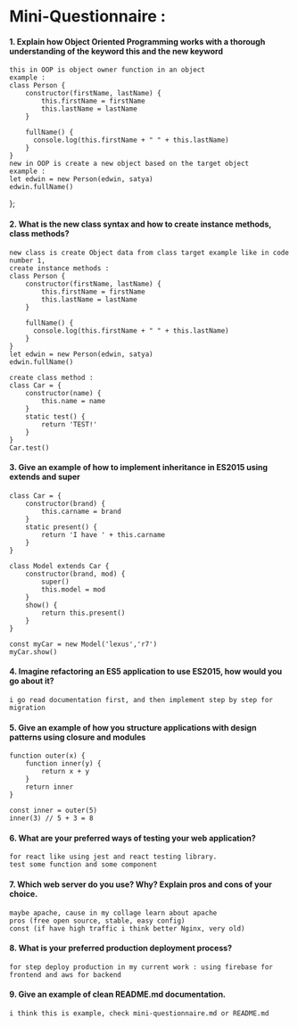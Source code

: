 # Mini-Questionnaire :

#### 1. Explain how Object Oriented Programming works with a thorough understanding of the keyword this and the new keyword

    this in OOP is object owner function in an object
    example :
    class Person {
        constructor(firstName, lastName) {
            this.firstName = firstName
            this.lastName = lastName
        }

        fullName() {
          console.log(this.firstName + " " + this.lastName)
        }
    }
    new in OOP is create a new object based on the target object
    example :
    let edwin = new Person(edwin, satya)
    edwin.fullName()

};

#### 2. What is the new class syntax and how to create instance methods, class methods?

    new class is create Object data from class target example like in code number 1,
    create instance methods :
    class Person {
        constructor(firstName, lastName) {
            this.firstName = firstName
            this.lastName = lastName
        }

        fullName() {
          console.log(this.firstName + " " + this.lastName)
        }
    }
    let edwin = new Person(edwin, satya)
    edwin.fullName()

    create class method :
    class Car = {
        constructor(name) {
            this.name = name
        }
        static test() {
            return 'TEST!'
        }
    }
    Car.test()

#### 3. Give an example of how to implement inheritance in ES2015 using extends and super

    class Car = {
        constructor(brand) {
            this.carname = brand
        }
        static present() {
            return 'I have ' + this.carname
        }
    }

    class Model extends Car {
        constructor(brand, mod) {
            super()
            this.model = mod
        }
        show() {
            return this.present()
        }
    }

    const myCar = new Model('lexus','r7')
    myCar.show()

#### 4. Imagine refactoring an ES5 application to use ES2015, how would you go about it?

    i go read documentation first, and then implement step by step for migration

#### 5. Give an example of how you structure applications with design patterns using closure and modules

    function outer(x) {
        function inner(y) {
            return x + y
        }
        return inner
    }

    const inner = outer(5)
    inner(3) // 5 + 3 = 8

#### 6. What are your preferred ways of testing your web application?

    for react like using jest and react testing library.
    test some function and some component

#### 7. Which web server do you use? Why? Explain pros and cons of your choice.

    maybe apache, cause in my collage learn about apache
    pros (free open source, stable, easy config)
    const (if have high traffic i think better Nginx, very old)

#### 8. What is your preferred production deployment process?

    for step deploy production in my current work : using firebase for frontend and aws for backend

#### 9. Give an example of clean README.md documentation.

    i think this is example, check mini-questionnaire.md or README.md

